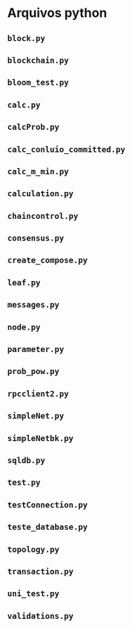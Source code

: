 # Arquivos python

## `block.py`

## `blockchain.py`

## `bloom_test.py`

## `calc.py`

## `calcProb.py`

## `calc_conluio_committed.py`

## `calc_m_min.py`

## `calculation.py`

## `chaincontrol.py`

## `consensus.py`

## `create_compose.py`

## `leaf.py`

## `messages.py`

## `node.py`

## `parameter.py`

## `prob_pow.py`

## `rpcclient2.py`

## `simpleNet.py`

## `simpleNetbk.py`

## `sqldb.py`

## `test.py`

## `testConnection.py`

## `teste_database.py`

## `topology.py`

## `transaction.py`

## `uni_test.py`  

## `validations.py`

